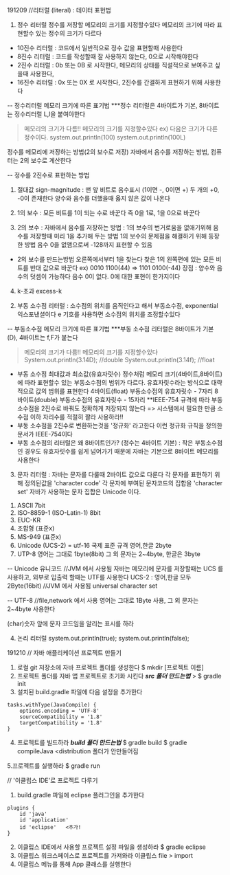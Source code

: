 
191209
//리터럴 (literal) : 데이터 표현법

 1. 정수 리터럴
 정수를 저장할 메모리의 크기를 지정할수있다
 메모리의 크기에 따라 표현할수 있는 정수의 크기가 다르다

 - 10진수 리터럴 : 코드에서 일반적으로 정수 값을 표현할때 사용한다
 - 8진수 리터럴 : 코드를 작성할때 잘 사용하지 않는다,
  0으로 시작해야한다
 - 2진수 리터럴 : 0b 또는 0B 로 시작한다, 메모리의 상태를 직설적으로 보여주고 싶을때 사용한다, 
 - 16진수 리터럴 : 0x 또는 0X 로 시작한다, 2진수를 간결하게 표현하기 위해 사용한다


-- 정수리터럴 메모리 크기에 따른 표기법
 ***정수 리터럴은 4바이트가 기본, 8바이트는 정수리터럴 L,l을 붙여야한다
 >메모리의 크기가 다름!! 메모리의 크기를 지정할수있다
    ex) 다음은 크기가 다른 정수이다.
        system.out.println(100)
        system.out.println(100L)  

정수를 메모리에 저장하는 방법(2의 보수로 저장)
자바에서 음수를 저장하는 방법, 컴퓨터는 2의 보수로 계산한다

-- 정수를 2진수로 표현하는 방법
1) 절대값 sign-magnitude
: 맨 앞 비트로 음수표시 (1이면 -, 0이면 +)
두 개의 +0, -0이 존재한다
양수와 음수를 더했을때 옳지 않은 값이 나온다

2) 1의 보수
: 모든 비트를 1이 되는 수로 바꾼다 즉 0을 1로, 1을 0으로 바꾼다

3) 2의 보수
: 자바에서 음수를 저장하는 방법
: 1의 보수의 번거로움을 없애기위해 음수를 저장할때 미리 1을 추가해 두는 방법
1의 보수의 문제점을 해결하기 위해 등장한 방법
음수 0을 없앰으로써 -128까지 표현할 수 있음
 - 2의 보수를 만드는방법
 오른쪽에서부터 1을 찾는다
 찾은 1의 왼쪽편에 있는 모든 비트를 반대 값으로 바꾼다
 ex) 0010 1100(44) => 1101 0100(-44)
  장점 :  양수와 음수의 덧셈이 가능하다
        음수 0이 없다. 0에 대한 표현이 한가지이다
4) k-초과 excess-k


 2. 부동 소수점 리터럴
: 소수점의 위치를 움직인다고 해서 부동소수점, exponential 익스포낸셜이다
e 기호를 사용하면 소수점의 위치를 조정할수있다

-- 부동소수점 메모리 크기에 따른 표기법
***부동 소수점 리터럴은 8바이트가 기본(D), 4바이트는 f,F가 붙는다
 >메모리의 크기가 다름!! 메모리의 크기를 지정할수있다
      System.out.println(3.14D); //double
      System.out.println(3.14f); //float

- 부동 소수점 최대값과 최소값(유효자릿수)
정수처럼 메모리 크기(4바이트,8바이트)에 따라 표현할수 있는 부동소수점의 범위가 다르다. 유효자릿수라는 방식으로 대략적으로 값의 범위를 표현한다
  4바이트(float) 부동소수점의 유효자릿수 - 7자리
  8바이트(double) 부동소수점의 유효자릿수 - 15자리
**IEEE-754 규격에 따라 부동소수점을 2진수로 바꿔도 정확하게
저장되지 않는다 => 시스템에서 필요한 만큼 소수점 이하 자리수를
적절히 짤라 사용하라!!
- 부동 소수점을 2진수로 변환하는것을 '정규화' 라고한다
  이런 정규화 규칙을 정의한 문서가 IEEE-754이다
- 부동 소수점의 리터럴은 왜 8바이트인가?
(정수는 4바이트 기본)
 : 작은 부동소수점인 경우도 유효자릿수를 쉽게 넘어가기 때문에 자바는 기본으로 8바이트 메모리를 사용한다


 3. 문자 리터럴
 : 자바는 문자를 다룰때 2바이트 값으로 다룬다
 각 문자를 표현하기 위해 정의된값을 'character code'
 각 문자에 부여된 문자코드의 집합을 'character set'
 자바가 사용하는 문자 집합은 Unicode 이다. 


 1) ASCII 7bit
 2) ISO-8859-1 (ISO-Latin-1) 8bit
 3) EUC-KR
 4) 조합형 (표준x)
 5) MS-949 (표준x)
 6) Unicode (UCS-2) = utf-16
  국제 표준 규격 영어,한글 2byte
 7) UTP-8
  영어는 그대로 1byte(8bit) 그 외 문자는 2~4byte, 한글은 3byte



 -- Unicode 유니코드 //JVM 에서 사용됨
 자바는 메모리에 문자를 저장할때는 UCS 를 사용하고, 외부로 입출력 할때는 UTF를 사용한다
 UCS-2 : 영어,한글 모두 2Byte(16bit) //JVM 에서 사용됨
 universal character set

 -- UTF-8 //file,network 에서 사용
 영어는 그대로 1Byte 사용, 그 외 문자는 2~4byte 사용한다

 (char)숫자 앞에 문자 코드임을 알리는 표시를 하라 



 4. 논리 리터럴
 system.out.println(true);
 system.out.println(false);


191210
// 자바 애플리케이션 프로젝트 만들기
1. 로컬 git 저장소에 자바 프로젝트 폴더를 생성한다
 $ mkdir [프로젝트 이름]
2. 프로젝트 폴더를 자바 앱 프로젝트로 초기화 시킨다
***src 폴더 만드는법*** > $ gradle init
3. 설치된 build.gradle 파일에 다음 설정을 추가한다

```
tasks.withType(JavaCompile) {
    options.encoding = 'UTF-8'
    sourceCompatibility = '1.8'
    targetCompatibility = '1.8'
}
```
4. 프로젝트를 빌드하라 
 ***build 폴더 만드는법***
 $ gradle build 
 $ gradle compileJava  <distribution 폴더가 안만들어짐

 5.프로젝트를 실행하라
  $ gradle run

// '이클립스 IDE'로 프로젝트 다루기
1. build.gradle 파일에 eclipse 플러그인을 추가한다

```
plugins {
    id 'java'
    id 'application'
    id 'eclipse'   <추가!
}
```

2. 이클립스 IDE에서 사용할 프로젝트 설정 파일을 생성하라
 $ gradle eclipse
3. 이클립스 워크스페이스로 프로젝트를 가져와라
  이클립스 file > import
4. 이클립스 메뉴를 통해 App 클래스를 실행한다



